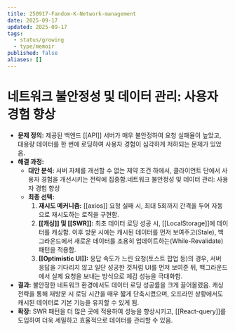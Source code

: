 ```yaml
---
title: 250917-Fandom-K-Network-management
date: 2025-09-17
updated: 2025-09-17
tags:
  - status/growing
  - type/memoir
published: false
aliases: []
---
```

# 네트워크 불안정성 및 데이터 관리: 사용자 경험 향상
- **문제 정의:** 제공된 백엔드 [[API]] 서버가 매우 불안정하여 요청 실패율이 높았고, 대용량 데이터를 한 번에 로딩하여 사용자 경험이 심각하게 저하되는 문제가 있었음.
- **해결 과정:**
    - **대안 분석:** 서버 자체를 개선할 수 없는 제약 조건 하에서, 클라이언트 단에서 사용자 경험을 개선시키는 전략에 집중함.네트워크 불안정성 및 데이터 관리: 사용자 경험 향상
    - **최종 선택:**
        1. **재시도 메커니즘:** [[axios]] 요청 실패 시, 최대 5회까지 간격을 두어 자동으로 재시도하는 로직을 구현함.
        2. **[[캐싱]] 및 [[SWR]]:** 최초 데이터 로딩 성공 시, [[LocalStorage]]에 데이터를 캐싱함. 이후 방문 시에는 캐시된 데이터를 먼저 보여주고(Stale), 백그라운드에서 새로운 데이터를 조용히 업데이트하는(While-Revalidate) 패턴을 적용함.
        3. **[[Optimistic UI]]:** 응답 속도가 느린 요청(토스트 팝업 등)의 경우, 서버 응답을 기다리지 않고 일단 성공한 것처럼 UI를 먼저 보여준 뒤, 백그라운드에서 실제 요청을 보내는 방식으로 체감 성능을 극대화함.
- **결과:** 불안정한 네트워크 환경에서도 데이터 로딩 성공률을 크게 끌어올렸음. 캐싱 전략을 통해 재방문 시 로딩 시간을 매우 짧게 단축시켰으며, 오프라인 상황에서도 캐시된 데이터로 기본 기능을 유지할 수 있게 됨.
- **확장:** SWR 패턴을 더 많은 곳에 적용하여 성능을 향상시키고, [[React-query]]를 도입하여 더욱 세밀하고 효율적으로 데이터를 관리할 수 있음.